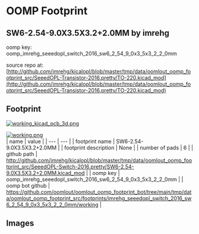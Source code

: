 # OOMP Footprint  
## SW6-2.54-9.0X3.5X3.2+2.0MM  by imrehg  
  
oomp key: oomp_imrehg_seeedopl_switch_2016_sw6_2_54_9_0x3_5x3_2_2_0mm  
  
source repo at: [http://github.com/imrehg/kicalopl/blob/master/tmp/data/oomlout_oomp_footprint_src/SeeedOPL-Transistor-2016.pretty/TO-220.kicad_mod](http://github.com/imrehg/kicalopl/blob/master/tmp/data/oomlout_oomp_footprint_src/SeeedOPL-Transistor-2016.pretty/TO-220.kicad_mod)  
## Footprint  
  
[![working_kicad_pcb_3d.png](working_kicad_pcb_3d_600.png)](working_kicad_pcb_3d.png)  
  
[![working.png](working_600.png)](working.png)  
| name | value | 
| --- | --- | 
| footprint name | SW6-2.54-9.0X3.5X3.2+2.0MM | 
| footprint description | None | 
| number of pads | 6 | 
| github path | http://github.com/imrehg/kicalopl/blob/master/tmp/data/oomlout_oomp_footprint_src/SeeedOPL-Switch-2016.pretty/SW6-2.54-9.0X3.5X3.2+2.0MM.kicad_mod | 
| oomp key | oomp_imrehg_seeedopl_switch_2016_sw6_2_54_9_0x3_5x3_2_2_0mm | 
| oomp bot github | https://github.com/oomlout/oomlout_oomp_footprint_bot/tree/main/tmp/data/oomlout_oomp_footprint_src/footprints/imrehg_seeedopl_switch_2016_sw6_2_54_9_0x3_5x3_2_2_0mm/working | 
## Images  
